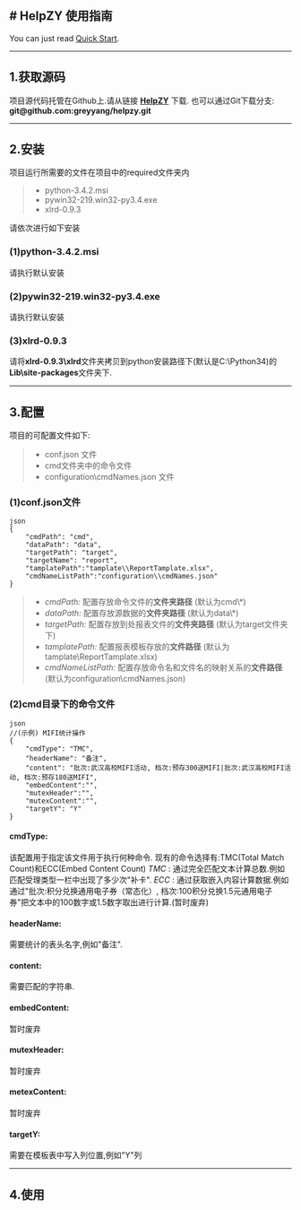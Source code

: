 <h2># HelpZY 使用指南</h2>

<p>You can just read <a href="#quickstart">Quick Start</a>.</p>

<hr />

<h2>1.获取源码</h2>

<p>项目源代码托管在Github上.请从链接 <strong><a href="https://github.com/greyyang/helpzy">HelpZY</a></strong> 下载.
也可以通过Git下载分支: <strong>git@github.com:greyyang/helpzy.git</strong></p>

<hr />

<h2>2.安装</h2>

<p>项目运行所需要的文件在项目中的required文件夹内</p>

<blockquote>
  <ul>
  <li>python-3.4.2.msi</li>
  <li>pywin32-219.win32-py3.4.exe</li>
  <li>xlrd-0.9.3</li>
  </ul>
</blockquote>

<p>请依次进行如下安装</p>

<h3>(1)python-3.4.2.msi</h3>

<p>请执行默认安装</p>

<h3>(2)pywin32-219.win32-py3.4.exe</h3>

<p>请执行默认安装</p>

<h3>(3)xlrd-0.9.3</h3>

<p>请将<strong>xlrd-0.9.3\xlrd</strong>文件夹拷贝到python安装路径下(默认是C:\Python34)的<strong>Lib\site-packages</strong>文件夹下.</p>

<hr />

<h2>3.配置</h2>

<p>项目的可配置文件如下:</p>

<blockquote>
  <ul>
  <li>conf.json 文件</li>
  <li>cmd文件夹中的命令文件</li>
  <li>configuration\cmdNames.json 文件</li>
  </ul>
</blockquote>

<h3>(1)conf.json文件</h3>

<p><code>json
{
    "cmdPath": "cmd", 
    "dataPath": "data", 
    "targetPath": "target",
    "targetName": "report",
    "tamplatePath":"tamplate\\ReportTamplate.xlsx",
    "cmdNameListPath":"configuration\\cmdNames.json"
}
</code></p>

<blockquote>
  <ul>
  <li><em>cmdPath:</em>          配置存放命令文件的<strong>文件夹路径</strong> (默认为cmd\*)</li>
  <li><em>dataPath:</em>         配置存放源数据的<strong>文件夹路径</strong> (默认为data\*)</li>
  <li><em>targetPath:</em>       配置存放到处报表文件的<strong>文件夹路径</strong> (默认为target文件夹下)</li>
  <li><em>tamplatePath:</em>     配置报表模板存放的<strong>文件路径</strong> (默认为tamplate\ReportTamplate.xlsx)</li>
  <li><em>cmdNameListPath:</em>  配置存放命令名和文件名的映射关系的<strong>文件路径</strong>(默认为configuration\cmdNames.json)</li>
  </ul>
</blockquote>

<h3>(2)cmd目录下的命令文件</h3>

<p><code>json
//(示例) MIFI统计操作
{
    "cmdType": "TMC",
    "headerName": "备注",
    "content": "批次:武汉高校MIFI活动, 档次:预存300送MIFI|批次:武汉高校MIFI活动, 档次:预存180送MIFI",
    "embedContent":"",
    "mutexHeader":"",
    "mutexContent":"",
    "targetY": "Y"
}
</code></p>

<h4><strong>cmdType:</strong></h4>

<p>该配置用于指定该文件用于执行何种命令.
现有的命令选择有:TMC(Total Match Count)和ECC(Embed Content Count)
<em>TMC</em> : 通过完全匹配文本计算总数.例如匹配受理类型一栏中出现了多少次"补卡".
<em>ECC</em> : 通过获取嵌入内容计算数据.例如通过"批次:积分兑换通用电子券（常态化）, 档次:100积分兑换1.5元通用电子券"把文本中的100数字或1.5数字取出进行计算.(暂时废弃)</p>

<h4><strong>headerName</strong>:</h4>

<p>需要统计的表头名字,例如"备注".</p>

<h4><strong>content</strong>:</h4>

<p>需要匹配的字符串.</p>

<h4><strong>embedContent</strong>:</h4>

<p>暂时废弃</p>

<h4><strong>mutexHeader</strong>:</h4>

<p>暂时废弃</p>

<h4><strong>metexContent</strong>:</h4>

<p>暂时废弃</p>

<h4><strong>targetY</strong>:</h4>

<p>需要在模板表中写入列位置,例如"Y"列</p>

<hr />

<h2 id="quickstart" name="quickstart">4.使用</h2>
